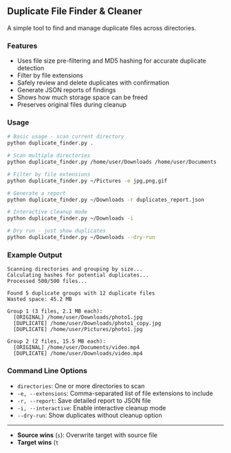 
## Duplicate File Finder & Cleaner

A simple tool to find and manage duplicate files across directories.

### Features

- Uses file size pre-filtering and MD5 hashing for accurate duplicate detection
- Filter by file extensions
- Safely review and delete duplicates with confirmation
- Generate JSON reports of findings
- Shows how much storage space can be freed
- Preserves original files during cleanup

### Usage

```bash
# Basic usage - scan current directory
python duplicate_finder.py .

# Scan multiple directories
python duplicate_finder.py /home/user/Downloads /home/user/Documents

# Filter by file extensions
python duplicate_finder.py ~/Pictures -e jpg,png,gif

# Generate a report
python duplicate_finder.py ~/Downloads -r duplicates_report.json

# Interactive cleanup mode
python duplicate_finder.py ~/Downloads -i

# Dry run - just show duplicates
python duplicate_finder.py ~/Downloads --dry-run
```

### Example Output

```
Scanning directories and grouping by size...
Calculating hashes for potential duplicates...
Processed 500/500 files...

Found 5 duplicate groups with 12 duplicate files
Wasted space: 45.2 MB

Group 1 (3 files, 2.1 MB each):
  [ORIGINAL] /home/user/Downloads/photo1.jpg
  [DUPLICATE] /home/user/Downloads/photo1_copy.jpg
  [DUPLICATE] /home/user/Pictures/photo1.jpg

Group 2 (2 files, 15.5 MB each):
  [ORIGINAL] /home/user/Documents/video.mp4
  [DUPLICATE] /home/user/Downloads/video.mp4
```

### Command Line Options

- `directories`: One or more directories to scan
- `-e, --extensions`: Comma-separated list of file extensions to include
- `-r, --report`: Save detailed report to JSON file
- `-i, --interactive`: Enable interactive cleanup mode
- `--dry-run`: Show duplicates without cleanup option

---


- **Source wins** (`s`): Overwrite target with source file
- **Target wins** (`t`
